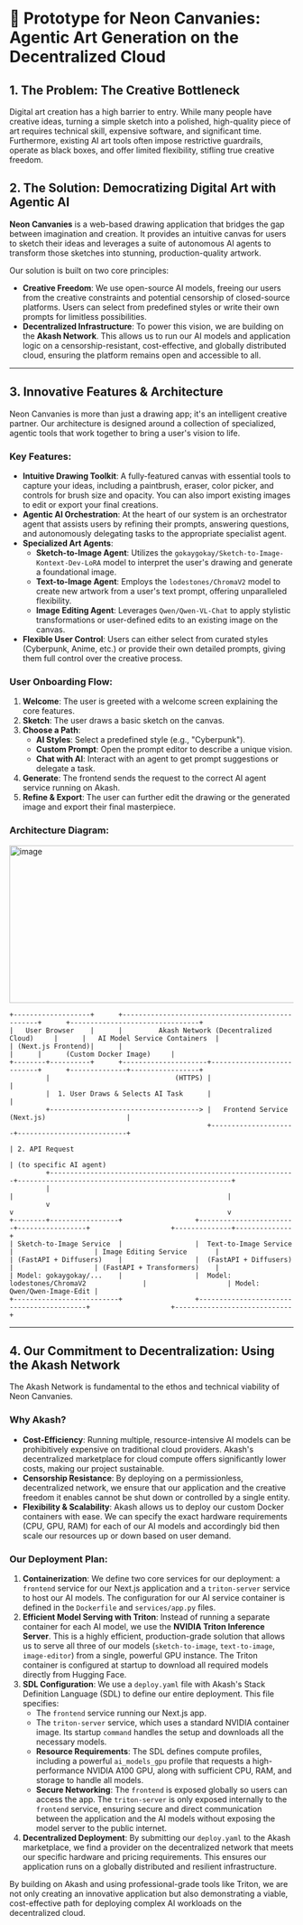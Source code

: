 # 🎨 Prototype for Neon Canvanies: Agentic Art Generation on the Decentralized Cloud 

## 1. The Problem: The Creative Bottleneck

Digital art creation has a high barrier to entry. While many people have creative ideas, turning a simple sketch into a polished, high-quality piece of art requires technical skill, expensive software, and significant time. Furthermore, existing AI art tools often impose restrictive guardrails, operate as black boxes, and offer limited flexibility, stifling true creative freedom.

## 2. The Solution: Democratizing Digital Art with Agentic AI

**Neon Canvanies** is a web-based drawing application that bridges the gap between imagination and creation. It provides an intuitive canvas for users to sketch their ideas and leverages a suite of autonomous AI agents to transform those sketches into stunning, production-quality artwork.

Our solution is built on two core principles:
*   **Creative Freedom**: We use open-source AI models, freeing our users from the creative constraints and potential censorship of closed-source platforms. Users can select from predefined styles or write their own prompts for limitless possibilities.
*   **Decentralized Infrastructure**: To power this vision, we are building on the **Akash Network**. This allows us to run our AI models and application logic on a censorship-resistant, cost-effective, and globally distributed cloud, ensuring the platform remains open and accessible to all.

---

## 3. Innovative Features & Architecture

Neon Canvanies is more than just a drawing app; it's an intelligent creative partner. Our architecture is designed around a collection of specialized, agentic tools that work together to bring a user's vision to life.

### Key Features:

*   **Intuitive Drawing Toolkit**: A fully-featured canvas with essential tools to capture your ideas, including a paintbrush, eraser, color picker, and controls for brush size and opacity. You can also import existing images to edit or export your final creations.
*   **Agentic AI Orchestration**: At the heart of our system is an orchestrator agent that assists users by refining their prompts, answering questions, and autonomously delegating tasks to the appropriate specialist agent.
*   **Specialized Art Agents**:
    *   **Sketch-to-Image Agent**: Utilizes the `gokaygokay/Sketch-to-Image-Kontext-Dev-LoRA` model to interpret the user's drawing and generate a foundational image.
    *   **Text-to-Image Agent**: Employs the `lodestones/ChromaV2` model to create new artwork from a user's text prompt, offering unparalleled flexibility.
    *   **Image Editing Agent**: Leverages `Qwen/Qwen-VL-Chat` to apply stylistic transformations or user-defined edits to an existing image on the canvas.
*   **Flexible User Control**: Users can either select from curated styles (Cyberpunk, Anime, etc.) or provide their own detailed prompts, giving them full control over the creative process.

### User Onboarding Flow:

1.  **Welcome**: The user is greeted with a welcome screen explaining the core features.
2.  **Sketch**: The user draws a basic sketch on the canvas.
3.  **Choose a Path**:
    *   **AI Styles**: Select a predefined style (e.g., "Cyberpunk").
    *   **Custom Prompt**: Open the prompt editor to describe a unique vision.
    *   **Chat with AI**: Interact with an agent to get prompt suggestions or delegate a task.
4.  **Generate**: The frontend sends the request to the correct AI agent service running on Akash.
5.  **Refine & Export**: The user can further edit the drawing or the generated image and export their final masterpiece.

### Architecture Diagram:

<img width="512" height="279" alt="image" src="https://github.com/user-attachments/assets/09b5760c-bc68-4ae1-822a-df35b5d10a78" />


```
+-------------------+      +-------------------------------------------------+      +--------------------------------+
|   User Browser    |      |         Akash Network (Decentralized Cloud)     |      |   AI Model Service Containers  |
| (Next.js Frontend)|      |                                                 |      |      (Custom Docker Image)     |
+--------+----------+      +---------------------+---------------------------+      +--------------+-----------------+
         |                               (HTTPS) |                                                 |
         |  1. User Draws & Selects AI Task      |                                                 |
         +-------------------------------------> |   Frontend Service (Next.js)                    |
                                                 +---------------------+---------------------------+
                                                                       | 2. API Request
                                                                       | (to specific AI agent)
         +-------------------------------------------------------------+-----------------------------------------------------+
         |                                                             |                                                     |
         v                                                             v                                                     v
+--------+-----------------+                  +------------------------+-----------------+                    +--------------+--------------+
| Sketch-to-Image Service  |                  |  Text-to-Image Service                   |                    | Image Editing Service       |
| (FastAPI + Diffusers)    |                  |  (FastAPI + Diffusers)                   |                    | (FastAPI + Transformers)    |
| Model: gokaygokay/...    |                  |  Model: lodestones/ChromaV2              |                    | Model: Qwen/Qwen-Image-Edit |
+--------------------------+                  +------------------------------------------+                    +-----------------------------+
```

---

## 4. Our Commitment to Decentralization: Using the Akash Network

The Akash Network is fundamental to the ethos and technical viability of Neon Canvanies.

### Why Akash?
*   **Cost-Efficiency**: Running multiple, resource-intensive AI models can be prohibitively expensive on traditional cloud providers. Akash's decentralized marketplace for cloud compute offers significantly lower costs, making our project sustainable.
*   **Censorship Resistance**: By deploying on a permissionless, decentralized network, we ensure that our application and the creative freedom it enables cannot be shut down or controlled by a single entity.
*   **Flexibility & Scalability**: Akash allows us to deploy our custom Docker containers with ease. We can specify the exact hardware requirements (CPU, GPU, RAM) for each of our AI models and accordingly bid then scale our resources up or down based on user demand.

### Our Deployment Plan:

1.  **Containerization**: We define two core services for our deployment: a `frontend` service for our Next.js application and a `triton-server` service to host our AI models. The configuration for our AI service container is defined in the `Dockerfile` and `services/app.py` files.
2.  **Efficient Model Serving with Triton**: Instead of running a separate container for each AI model, we use the **NVIDIA Triton Inference Server**. This is a highly efficient, production-grade solution that allows us to serve all three of our models (`sketch-to-image`, `text-to-image`, `image-editor`) from a single, powerful GPU instance. The Triton container is configured at startup to download all required models directly from Hugging Face.
3.  **SDL Configuration**: We use a `deploy.yaml` file with Akash's Stack Definition Language (SDL) to define our entire deployment. This file specifies:
    *   The `frontend` service running our Next.js app.
    *   The `triton-server` service, which uses a standard NVIDIA container image. Its startup `command` handles the setup and downloads all the necessary models.
    *   **Resource Requirements**: The SDL defines compute profiles, including a powerful `ai_models_gpu` profile that requests a high-performance NVIDIA A100 GPU, along with sufficient CPU, RAM, and storage to handle all models.
    *   **Secure Networking**: The `frontend` is exposed globally so users can access the app. The `triton-server` is only exposed internally to the `frontend` service, ensuring secure and direct communication between the application and the AI models without exposing the model server to the public internet.
4.  **Decentralized Deployment**: By submitting our `deploy.yaml` to the Akash marketplace, we find a provider on the decentralized network that meets our specific hardware and pricing requirements. This ensures our application runs on a globally distributed and resilient infrastructure.

By building on Akash and using professional-grade tools like Triton, we are not only creating an innovative application but also demonstrating a viable, cost-effective path for deploying complex AI workloads on the decentralized cloud.
